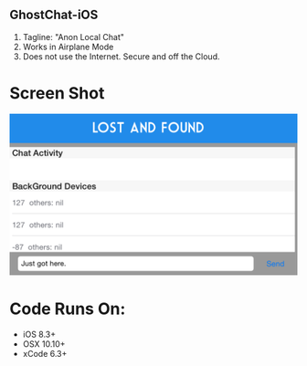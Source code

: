 ## GhostChat-iOS
1. Tagline: "Anon Local Chat" 
2. Works in Airplane Mode
3. Does not use the Internet. Secure and off the Cloud.  

# Screen Shot
![ScreenShot](https://github.com/merck522/GhostChat-iOS/blob/master/IMG_9003.PNG) 

# Code Runs On:
+ iOS 8.3+
+ OSX 10.10+
+ xCode 6.3+  
 
